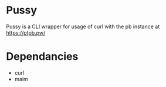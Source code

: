 # Pussy
Pussy is a CLI wrapper for usage of curl with the pb instance at https://ptpb.pw/
# Dependancies
- curl
- maim

